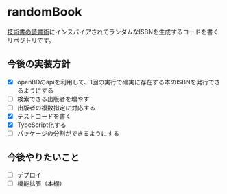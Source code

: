 # randomBook

[技術書の読書術](https://www.shoeisha.co.jp/book/detail/9784798171548)にインスパイアされてランダムなISBNを生成するコードを書くリポジトリです。

## 今後の実装方針
- [x] openBDのapiを利用して、1回の実行で確実に存在する本のISBNを発行できるようにする
- [ ] 検索できる出版者を増やす
- [ ] 出版者の複数指定に対応する
- [x] テストコードを書く
- [x] TypeScript化する
- [ ] パッケージの分割ができるようにする

## 今後やりたいこと
- [ ] デプロイ
- [ ] 機能拡張（本棚）
